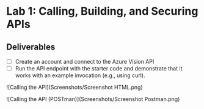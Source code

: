 # Lab 1: Calling, Building, and Securing APIs
## Deliverables
- [ ] Create an account and connect to the Azure Vision API
- [ ] Run the API endpoint with the starter code and demonstrate that it works with an example invocation (e.g., using curl).

![Calling the API](Screenshots/Screenshot HTML.png)

![Calling the API (POSTman)](Screenshots/Screenshot Postman.png)
